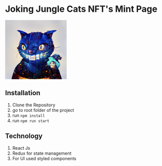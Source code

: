 # Joking Jungle Cats NFT's Mint Page

![](https://github.com/HashLips/hashlips_nft_minting_dapp/blob/main/logo.png)

## Installation

1. Clone the Repository
2. go to root folder of the project
3. run ``` npm install ``` 
4. run ```npm run start ``` 


## Technology 

1. React Js
2. Redux for state management
3. For UI used styled components
